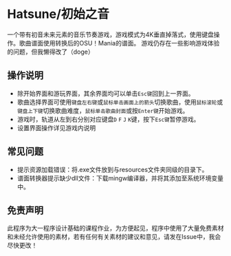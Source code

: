 # Hatsune/初始之音
一个带有初音未来元素的音乐节奏游戏，游戏模式为4K垂直掉落式，使用键盘操作。歌曲谱面使用转换后的OSU！Mania的谱面。
游戏仍存在一些影响游戏体验的问题，但我懒得改了（doge）

## 操作说明
- 除开始界面和游玩界面，其余界面均可以单击`Esc键`回到上一界面。
- 歌曲选择界面可使用`键盘左右键`或`鼠标单击画面上的箭头`切换歌曲，使用`鼠标滚轮`或`键盘上下键`切换歌曲难度，`鼠标单击歌曲封面`或按`Enter键`开始游戏。
- 游戏时，轨道从左到右分别对应键盘`D` `F` `J` `K`键，按下`Esc键`暂停游戏。
- 设置界面操作详见游戏内说明

## 常见问题
- 提示资源加载错误：将.exe文件放到与resources文件夹同级的目录下。
- 谱面转换器提示缺少dll文件：下载mingw编译器，并将其添加至系统环境变量中。

## 免责声明
此程序为大一程序设计基础的课程作业，为方便起见，程序中使用了大量免费素材和未经允许使用的素材，若有任何有关素材的建议和意见，请发在Issue中，我会尽快更改！
